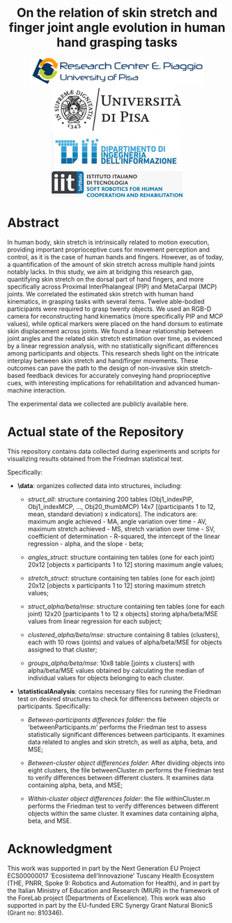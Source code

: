 
<h1 align="center"> On the relation of skin stretch and finger joint angle evolution in human hand grasping tasks</h1>

 <p align="center">

  <img width="400" src="https://github.com/EleFontana/SkinStretchEval/blob/main/media/cp_logo.png" alt="cp_logo">
  <img width="300" src="https://github.com/EleFontana/SkinStretchEval/blob/main/media/unipi_logo.png" alt="unipi_logo_nero">
  <img width="300" src="https://github.com/EleFontana/SkinStretchEval/blob/main/media/Logo_DII.jpg" alt="dii_logo"> 
  <img width="300" src="https://github.com/EleFontana/SkinStretchEval/blob/main/media/iit_logo.jpg" alt="iit_logo"> 
</p>

# Abstract
In human body, skin stretch is intrinsically related to motion execution, providing important proprioceptive cues for movement perception and control, as it is the case of human hands and fingers. However, as of today, a quantification of the amount of skin stretch across multiple hand joints notably lacks. In this study, we aim at bridging this research gap, quantifying skin stretch on the dorsal part of hand fingers, and more specifically across Proximal InterPhalangeal (PIP) and MetaCarpal (MCP) joints. We correlated the estimated skin stretch with human hand kinematics, in grasping tasks with several items. Twelve able-bodied participants were required to grasp twenty objects. We used an RGB-D camera for reconstructing hand kinematics (more specifically PIP and MCP values), while optical markers were placed on the hand dorsum to estimate skin displacement across joints.
We found a linear relationship between joint angles and the related skin stretch estimation over time, as evidenced by a linear regression analysis, with no statistically significant differences among participants and objects. This research sheds light on the intricate interplay between skin stretch and hand/finger movements. These outcomes can pave the path to the design of non-invasive skin stretch-based feedback devices for accurately conveying hand proprioceptive cues, with interesting implications for rehabilitation and advanced human-machine interaction.

The experimental data we collected are publicly available here.


# Actual state of the Repository
This repository contains data collected during experiments and scripts for visualizing results obtained from the Friedman statistical test.

Specifically:

* **\data**: organizes collected data into structures, including:

    * *struct_all*: structure containing 200 tables (Obj1_indexPIP, Obj1_indexMCP, ..., Obj20_thumbMCP) 14x7 [(participants 1 to 12, mean, standard deviation) x indicators]. The indicators are: maximum angle achieved - MA, angle variation over time - AV, maximum stretch achieved - MS, stretch variation over time - SV, coefficient of determination - R-squared, the intercept of the linear regression - alpha, and the slope - beta;

    * *angles_struct*: structure containing ten tables (one for each joint) 20x12 [objects x participants 1 to 12] storing maximum angle values;

    * *stretch_struct*: structure containing ten tables (one for each joint) 20x12 [objects x participants 1 to 12] storing maximum stretch values;

    * *struct_alpha/beta/mse*: structure containing ten tables (one for each joint) 12x20 [participants 1 to 12 x objects] storing alpha/beta/MSE values from linear regression for each subject;

    * *clustered_alpha/beta/mse*: structure containing 8 tables (clusters), each with 10 rows (joints) and values of alpha/beta/MSE for objects assigned to that cluster;

    * *groups_alpha/beta/mse*: 10x8 table [joints x clusters] with alpha/beta/MSE values obtained by calculating the median of individual values for objects belonging to each cluster.


* **\statisticalAnalysis**: contains necessary files for running the Friedman test on desired structures to check for differences between objects or participants. Specifically:

    * *Between-participants differences folder*: the file 'betweenParticipants.m' performs the Friedman test to assess statistically significant differences between participants. It examines data related to angles and skin stretch, as well as alpha, beta, and MSE;

    * *Between-cluster object differences folder*: After dividing objects into eight clusters, the file betweenCluster.m performs the Friedman test to verify differences between different clusters. It examines data containing alpha, beta, and MSE;

    * *Within-cluster object differences folder*: the file withinCluster.m performs the Friedman test to verify differences between different objects within the same cluster. It examines data containing alpha, beta, and MSE.


<!-- # Publication -->
<!-- To know more about the method, you can refer to:
E. Fontana, V. Catrambone, M. G. Catalano, A. Bicchi, M. Bianchi, "On the relation of skin stretch and finger joint angle evolution in human hand grasping tasks", Eurohaptics 2024 Conference, Lille, France, 2024, pp. xxx-xxx, doi: xxxxx. -->


# Acknowledgment
This work was supported in part by the Next Generation EU Project ECS00000017 ‘Ecosistema dell’Innovazione’ Tuscany Health Ecosystem (THE, PNRR, Spoke 9: Robotics and Automation for Health), and in part by the Italian Ministry of Education and Research (MIUR) in the framework of the ForeLab project (Departments of Excellence). This work was also supported in part by the EU-funded ERC Synergy Grant Natural BionicS (Grant no: 810346).




